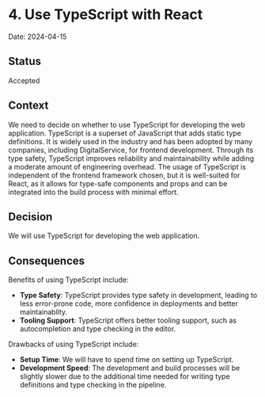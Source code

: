 # 4. Use TypeScript with React

Date: 2024-04-15

## Status

Accepted

## Context

We need to decide on whether to use TypeScript for developing the web application.
TypeScript is a superset of JavaScript that adds static type definitions.
It is widely used in the industry and has been adopted by many companies, including DigitalService, for frontend development.
Through its type safety, TypeScript improves reliability and maintainability while adding a moderate amount of engineering overhead.
The usage of TypeScript is independent of the frontend framework chosen, but it is well-suited for React, as it allows for type-safe components and props and can be integrated into the build process with minimal effort.

## Decision

We will use TypeScript for developing the web application.

## Consequences

Benefits of using TypeScript include:

- **Type Safety**: TypeScript provides type safety in development, leading to less error-prone code, more confidence in deployments and better maintainablity.
- **Tooling Support**: TypeScript offers better tooling support, such as autocompletion and type checking in the editor.

Drawbacks of using TypeScript include:

- **Setup Time**: We will have to spend time on setting up TypeScript.
- **Development Speed**: The development and build processes will be slightly slower due to the additional time needed for writing type definitions and type checking in the pipeline.
